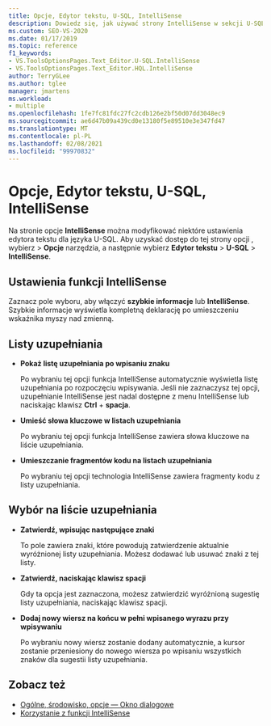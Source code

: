 ```yaml
---
title: Opcje, Edytor tekstu, U-SQL, IntelliSense
description: Dowiedz się, jak używać strony IntelliSense w sekcji U-SQL, aby zmodyfikować ustawienia IntelliSense edytora tekstu dla języka U-SQL.
ms.custom: SEO-VS-2020
ms.date: 01/17/2019
ms.topic: reference
f1_keywords:
- VS.ToolsOptionsPages.Text_Editor.U-SQL.IntelliSense
- VS.ToolsOptionsPages.Text_Editor.HQL.IntelliSense
author: TerryGLee
ms.author: tglee
manager: jmartens
ms.workload:
- multiple
ms.openlocfilehash: 1fe7fc81fdc27fc2cdb126e2bf50d07dd3048ec9
ms.sourcegitcommit: ae6d47b09a439cd0e13180f5e89510e3e347fd47
ms.translationtype: MT
ms.contentlocale: pl-PL
ms.lasthandoff: 02/08/2021
ms.locfileid: "99970832"
---
```

# <a name="options-text-editor-u-sql-intellisense"></a>Opcje, Edytor tekstu, U-SQL, IntelliSense

Na stronie opcje **IntelliSense** można modyfikować niektóre ustawienia edytora tekstu dla języka U-SQL. Aby uzyskać dostęp do tej strony opcji , wybierz  >  **Opcje** narzędzia, a następnie wybierz **Edytor tekstu**  >  **U-SQL**  >  **IntelliSense**.

## <a name="intellisense-settings"></a>Ustawienia funkcji IntelliSense

Zaznacz pole wyboru, aby włączyć **szybkie informacje** lub **IntelliSense**. Szybkie informacje wyświetla kompletną deklarację po umieszczeniu wskaźnika myszy nad zmienną.

## <a name="completion-lists"></a>Listy uzupełniania

- **Pokaż listę uzupełniania po wpisaniu znaku**

   Po wybraniu tej opcji funkcja IntelliSense automatycznie wyświetla listę uzupełniania po rozpoczęciu wpisywania. Jeśli nie zaznaczysz tej opcji, uzupełnianie IntelliSense jest nadal dostępne z menu IntelliSense lub naciskając klawisz **Ctrl**  +  **spacja**.

- **Umieść słowa kluczowe w listach uzupełniania**

   Po wybraniu tej opcji funkcja IntelliSense zawiera słowa kluczowe na liście uzupełniania.

- **Umieszczanie fragmentów kodu na listach uzupełniania**

   Po wybraniu tej opcji technologia IntelliSense zawiera fragmenty kodu z listy uzupełniania.

## <a name="selection-in-completion-list"></a>Wybór na liście uzupełniania

- **Zatwierdź, wpisując następujące znaki**

   To pole zawiera znaki, które powodują zatwierdzenie aktualnie wyróżnionej listy uzupełniania. Możesz dodawać lub usuwać znaki z tej listy.

- **Zatwierdź, naciskając klawisz spacji**

   Gdy ta opcja jest zaznaczona, możesz zatwierdzić wyróżnioną sugestię listy uzupełniania, naciskając klawisz spacji.

- **Dodaj nowy wiersz na końcu w pełni wpisanego wyrazu przy wpisywaniu**

   Po wybraniu nowy wiersz zostanie dodany automatycznie, a kursor zostanie przeniesiony do nowego wiersza po wpisaniu wszystkich znaków dla sugestii listy uzupełniania.

## <a name="see-also"></a>Zobacz też

- [Ogólne, środowisko, opcje — Okno dialogowe](../../ide/reference/general-environment-options-dialog-box.md)
- [Korzystanie z funkcji IntelliSense](../../ide/using-intellisense.md)